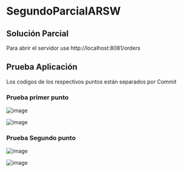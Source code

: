 # SegundoParcialARSW

## Solución Parcial

Para abrir el servidor use http://localhost:8081/orders

## Prueba Aplicación
Los codigos de los respectivos puntos están separados por Commit

### Prueba primer punto


![image](https://github.com/user-attachments/assets/070e6b34-3121-49a9-961c-db8f18677c10)

![image](https://github.com/user-attachments/assets/669d799f-06ce-4775-a4ce-4332e88517bb)

### Prueba Segundo punto
![image](https://github.com/user-attachments/assets/54b77a07-5deb-47e5-b716-ca31d6e50703)

![image](https://github.com/user-attachments/assets/c2c2b096-39af-400f-b8be-8effa654d024)
